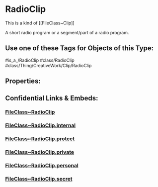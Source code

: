 ﻿---
limit: 9
mapWithTag: true
excludes: 
icon: link-2
version: "2.0"
tagNames:
  - class/RadioClip
  - class/Thing/CreativeWork/Clip/RadioClip
  - is_a_/RadioClip
  - schema-org/RadioClip
tags:
  - class/FileClass
  - class/RadioClip
  - is_a_/RadioClip
  - class/Thing/CreativeWork/Clip/RadioClip
extends: FileClass~Thing/FileClass~CreativeWork/FileClass~Clip
fields: []
---

# RadioClip
This is a kind of [[FileClass~Clip]]

A short radio program or a segment/part of a radio program.


## Use one of these Tags for Objects of this Type:

#is_a_/RadioClip
#class/RadioClip
#class/Thing/CreativeWork/Clip/RadioClip

## Properties:



## Confidential Links & Embeds: 

### [FileClass~RadioClip](/_public/fileClass/FileClass~Thing/FileClass~CreativeWork/FileClass~Clip/FileClass~RadioClip.md) 

### [FileClass~RadioClip.internal](/_internal/fileClass/FileClass~Thing/FileClass~CreativeWork/FileClass~Clip/FileClass~RadioClip.internal.md) 

### [FileClass~RadioClip.protect](/_protect/fileClass/FileClass~Thing/FileClass~CreativeWork/FileClass~Clip/FileClass~RadioClip.protect.md) 

### [FileClass~RadioClip.private](/_private/fileClass/FileClass~Thing/FileClass~CreativeWork/FileClass~Clip/FileClass~RadioClip.private.md) 

### [FileClass~RadioClip.personal](/_personal/fileClass/FileClass~Thing/FileClass~CreativeWork/FileClass~Clip/FileClass~RadioClip.personal.md) 

### [FileClass~RadioClip.secret](/_secret/fileClass/FileClass~Thing/FileClass~CreativeWork/FileClass~Clip/FileClass~RadioClip.secret.md) 
